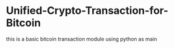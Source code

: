 # Unified-Crypto-Transaction-for-Bitcoin
this is a basic bitcoin transaction module using python as main 
